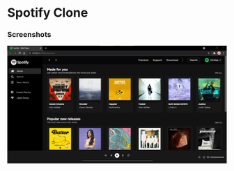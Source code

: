 # Spotify Clone

### Screenshots

![image](https://github.com/minukag/minukag/blob/main/Screenshot%202021-08-26%20141034.png?raw=true)

